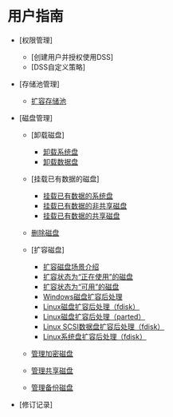 # 用户指南

-   [权限管理]
    -   [创建用户并授权使用DSS]
    -   [DSS自定义策略]

-   [存储池管理]
    -   [扩容存储池](扩容存储池.md)

-   [磁盘管理]
    -   [卸载磁盘]
        -   [卸载系统盘](卸载系统盘.md)
        -   [卸载数据盘](卸载数据盘.md)

    -   [挂载已有数据的磁盘]
        -   [挂载已有数据的系统盘](挂载已有数据的系统盘.md)
        -   [挂载已有数据的非共享磁盘](挂载已有数据的非共享磁盘.md)
        -   [挂载已有数据的共享磁盘](挂载已有数据的共享磁盘.md)

    -   [删除磁盘](删除磁盘.md)
    -   [扩容磁盘]
        -   [扩容磁盘场景介绍](扩容磁盘场景介绍.md)
        -   [扩容状态为“正在使用”的磁盘](扩容状态为-正在使用-的磁盘.md)
        -   [扩容状态为“可用”的磁盘](扩容状态为-可用-的磁盘.md)
        -   [Windows磁盘扩容后处理](Windows磁盘扩容后处理.md)
        -   [Linux磁盘扩容后处理（fdisk）](Linux磁盘扩容后处理（fdisk）.md)
        -   [Linux磁盘扩容后处理（parted）](Linux磁盘扩容后处理（parted）.md)
        -   [Linux SCSI数据盘扩容后处理（fdisk）](Linux-SCSI数据盘扩容后处理（fdisk）.md)
        -   [Linux系统盘扩容后处理（fdisk）](Linux系统盘扩容后处理（fdisk）.md)

    -   [管理加密磁盘](管理加密磁盘.md)
    -   [管理共享磁盘](管理共享磁盘.md)
    -   [管理备份磁盘](管理备份磁盘.md)

-   [修订记录]

